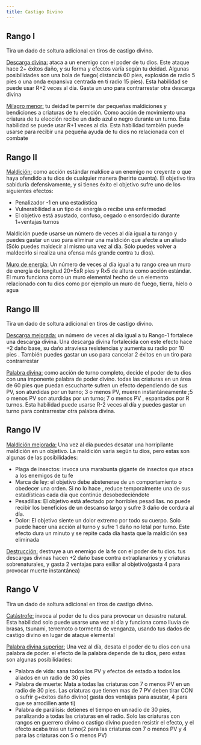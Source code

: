 ```yaml
---
title: Castigo Divino
---
```


## Rango I

Tira un dado de soltura adicional en tiros de castigo divino. 

<u>Descarga divina:</u></u> ataca a un enemigo con el poder de tu dios. Este ataque hace 2+ éxitos daño, y su forma y efectos varía según tu deidad. Algunas posibilidades son una bola de fuego( distancia 60 pies, explosión de radio 5 pies o una onda expansiva centrada en ti radio 15 pies). Esta habilidad se puede usar R+2 veces al día. Gasta un uno para contrarrestar otra descarga divina

<u>Milagro menor:</u></u> tu deidad te permite dar pequeñas maldiciones y bendiciones a criaturas de tu elección. Como acción de movimiento una criatura de tu elección recibe un dado azul o negro durante un turno. Esta habilidad se puede usar  R+1 veces al día. Esta habilidad también puede usarse para recibir una pequeña ayuda de tu dios no relacionada con el combate

## Rango II

<u>Maldición:</u></u> como acción estándar maldice a un enemigo no creyente o que haya ofendido a tu dios de cualquier manera (herirte cuenta). El objetivo tira sabiduría defensivamente, y si tienes éxito el objetivo sufre uno de los siguientes efectos:

- Penalizador -1 en una estadística
- Vulnerabilidad a un tipo de energía o recibe una enfermedad
- El objetivo está asustado, confuso, cegado o ensordecido durante 1+ventajas turnos

Maldición puede usarse un número de veces al día igual a tu rango y puedes gastar un uso para eliminar una maldición que afecte a un aliado (Sólo puedes maldecir al mismo una vez al día. Sólo puedes volver a maldecirlo si realiza una ofensa más grande contra tu dios).

<u>Muro de energía:</u></u> Un número de veces al día igual a tu rango crea un muro de energía de longitud 20+5xR pies y Rx5 de altura como acción estándar. El muro funciona como un muro elemental hecho de un elemento relacionado con tu dios como por ejemplo  un muro de fuego, tierra, hielo o agua

## Rango III

Tira un dado de soltura adicional en tiros de castigo divino. 

<u>Descarga mejorada:</u></u> un número de veces al día igual a tu Rango-1 fortalece una descarga divina. Una descarga divina fortalecida con este efecto hace +2 daño base, su daño atraviesa resistencias y aumenta su radio por 10 pies . También puedes gastar un uso para cancelar 2 éxitos  en un tiro para contrarrestar

<u>Palabra divina:</u></u> como acción de turno completo, decide el poder de tu dios con una imponente palabra de poder divino. todas las criaturas  en un área de 60 pies que puedan escucharte sufren un efecto dependiendo de sus PV, son aturdidas por un turno; 3 o menos PV, mueren instantáneamente ;5 o menos PV son aturdidas por un turno; 7 o menos PV , espantados por R turnos. Esta habilidad puede usarse R-2 veces al día y puedes gastar un turno para contrarrestar otra palabra divina.

## Rango IV

<u>Maldición mejorada:</u></u> Una vez al día puedes desatar una horripilante maldición en un objetivo. La maldición varia según tu dios, pero estas son algunas de las posibilidades:

- Plaga de insectos: invoca una marabunta gigante de insectos que ataca a los enemigos de tu fe
- Marca de ley: el objetivo debe abstenerse  de un comportamiento o obedecer una orden. Si no lo hace , reduce temporalmente una de sus estadísticas cada día  que continúe desobedeciéndote
- Pesadillas: El objetivo está afectado por horribles pesadillas. no puede recibir los beneficios de un descanso largo y sufre 3 daño de cordura al día.
- Dolor: El objetivo siente un dolor extremo por todo su cuerpo. Solo puede hacer una acción al turno y sufre 1 daño no letal por turno. Este efecto dura un minuto  y se repite cada día hasta que la maldición sea eliminada

<u>Destrucción:</u> destruye a un enemigo de la fe con el poder de tu dios. tus descargas divinas hacen +2 daño base contra extraplanarios y y criaturas sobrenaturales, y gasta 2 ventajas para exiliar al objetivo(gasta 4 para provocar muerte instantánea)

## Rango V

Tira un dado de soltura adicional en tiros de castigo divino. 

<u>Catástrofe:</u></u> invoca al poder de tu dios para provocar un desastre natural. Esta habilidad solo puede usarse una vez al día y funciona como lluvia de brasas, tsunami, terremoto o tormenta de venganza, usando tus dados de castigo divino en lugar de ataque elemental

<u>Palabra divina superior:</u> Una vez al día, desata el poder de tu dios con una palabra de poder. el efecto de la palabra depende de tu dios, pero estas son algunas posibilidades:

- Palabra de vida: sana todos los PV y efectos de estado a todos los aliados en un radio de 30 pies
- Palabra de muerte: Mata a todas las criaturas con 7 o menos PV en un radio de 30 pies. Las criaturas que tienen mas de 7 PV deben tirar CON o sufrir g+éxitos daño divino( gasta dos ventajas para asustar, 4 para que se arrodillen ante ti)
- Palabra de parálisis: detienes el tiempo en un radio de 30 pies, paralizando a todas las criaturas en el radio. Solo las criaturas con rangos en guerrero divino o castigo divino pueden resistir el efecto, y el efecto acaba tras un turno(2 para las criaturas con 7 o menos PV y 4 para las criaturas con 5 o menos PV)
